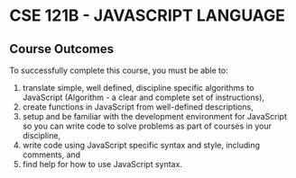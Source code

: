 # CSE 121B - JAVASCRIPT LANGUAGE

## Course Outcomes

To successfully complete this course, you must be able to:

1. translate simple, well defined, discipline specific algorithms to JavaScript (Algorithm - a clear and complete set of instructions),
2. create functions in JavaScript from well-defined descriptions,
3. setup and be familiar with the development environment for JavaScript so you can write code to solve problems as part of courses in your discipline,
4. write code using JavaScript specific syntax and style, including comments, and
5. find help for how to use JavaScript syntax.
